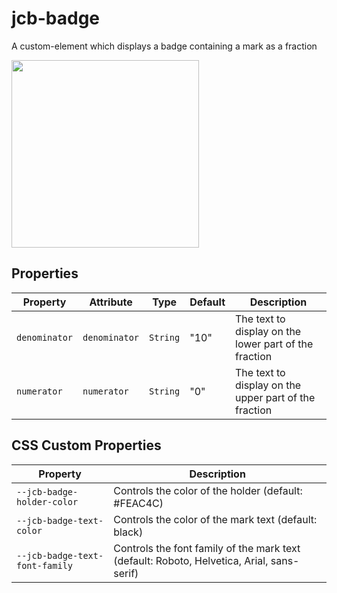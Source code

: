 
# jcb-badge

A custom-element which displays a badge containing a mark as a fraction

<img src="https://jcbuisson.github.io/assets/badge.png" width="300" />

## Properties

| Property      | Attribute     | Type     | Default | Description                                      |
|---------------|---------------|----------|---------|--------------------------------------------------|
| `denominator` | `denominator` | `String` | "10"    | The text to display on the lower part of the fraction |
| `numerator`   | `numerator`   | `String` | "0"     | The text to display on the upper part of the fraction |

## CSS Custom Properties

| Property                       | Description                                      |
|--------------------------------|--------------------------------------------------|
| `--jcb-badge-holder-color`     | Controls the color of the holder (default: #FEAC4C) |
| `--jcb-badge-text-color`       | Controls the color of the mark text (default: black) |
| `--jcb-badge-text-font-family` | Controls the font family of the mark text (default: Roboto, Helvetica, Arial, sans-serif) |
